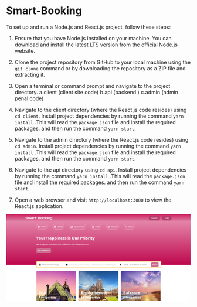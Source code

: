 # Smart-Booking

To set up and run a Node.js and React.js project, follow these steps:

1. Ensure that you have Node.js installed on your machine. You can download and install the latest LTS version from the official Node.js website.

2. Clone the project repository from GitHub to your local machine using the `git clone` command or by downloading the repository as a ZIP file and extracting it.

3. Open a terminal or command prompt and navigate to the project directory.
   a.client  (client site code)
   b.api   (backend )
   c.admin (admin penal code)

4. Navigate to the client directory (where the React.js code resides) using `cd client`. Install project dependencies by running the command  `yarn install` .This will read the `package.json` file and install the required packages. and then run the command `yarn start`.

5. Navigate to the admin directory (where the React.js code resides) using `cd admin`. Install project dependencies by running the command  `yarn install` .This will read the `package.json` file and install the required packages. and then run the command `yarn start`.

6.  Navigate to the api directory  using `cd api`. Install project dependencies by running the command  `yarn install` .This will read the `package.json` file and install the required packages. and then run the command `yarn start`.

7. Open a web browser and visit `http://localhost:3000` to view the React.js application.

![Home Page](./ss/frontPage.png)
